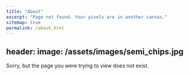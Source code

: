 ```yaml
---
title: "About"
excerpt: "Page not found. Your pixels are in another canvas."
sitemap: true
permalink: /about.html
---
```

header:
  image: /assets/images/semi_chips.jpg
---

Sorry, but the page you were trying to view does not exist.
